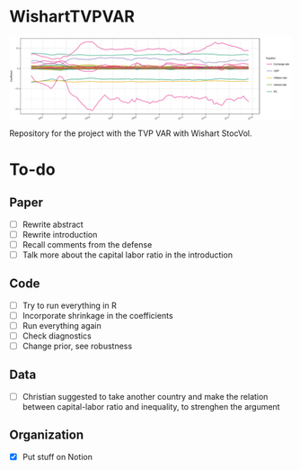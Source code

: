 # WishartTVPVAR

<img src="https://github.com/aishameriane/WishartTVPVAR/blob/main/TVPVAR.png" width="900" align = "top">

Repository for the project with the TVP VAR with Wishart StocVol.

# To-do

## Paper

- [ ] Rewrite abstract
- [ ] Rewrite introduction
- [ ] Recall comments from the defense
- [ ] Talk more about the capital labor ratio in the introduction

## Code

- [ ] Try to run everything in R
- [ ] Incorporate shrinkage in the coefficients
- [ ] Run everything again
- [ ] Check diagnostics
- [ ] Change prior, see robustness

## Data

- [ ] Christian suggested to take another country and make the relation between capital-labor ratio and inequality, to strenghen the argument

## Organization 

- [X] Put stuff on Notion
